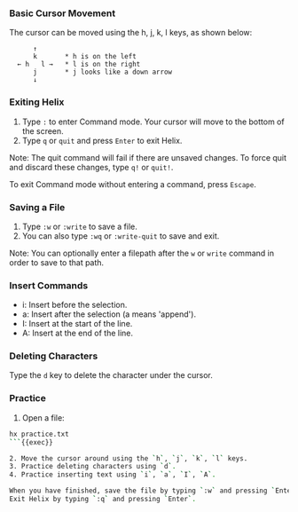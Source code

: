 ### Basic Cursor Movement

The cursor can be moved using the h, j, k, l keys, as shown below:

```
      ↑
      k       * h is on the left
  ← h   l →   * l is on the right
      j       * j looks like a down arrow
      ↓
```

### Exiting Helix

1. Type `:` to enter Command mode. Your cursor will move to the bottom of the screen.
2. Type `q` or `quit` and press `Enter` to exit Helix.

Note: The quit command will fail if there are unsaved changes. To force quit and discard these changes, type `q!` or `quit!`.

To exit Command mode without entering a command, press `Escape`.

### Saving a File

1. Type `:w` or `:write` to save a file.
2. You can also type `:wq` or `:write-quit` to save and exit.

Note: You can optionally enter a filepath after the `w` or `write` command in order to save to that path.


### Insert Commands

 - i: Insert before the selection.
 - a: Insert after the selection (a means 'append').
 - I: Insert at the start of the line.
 - A: Insert at the end of the line.

### Deleting Characters

Type the `d` key to delete the character under the cursor.


### Practice

1. Open a file:
```sh
hx practice.txt
```{{exec}}

2. Move the cursor around using the `h`, `j`, `k`, `l` keys.
3. Practice deleting characters using `d`.
4. Practice inserting text using `i`, `a`, `I`, `A`.

When you have finished, save the file by typing `:w` and pressing `Enter`.
Exit Helix by typing `:q` and pressing `Enter`.

